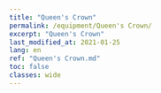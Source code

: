 ```yaml
---
title: "Queen's Crown"
permalink: /equipment/Queen's Crown/
excerpt: "Queen's Crown"
last_modified_at: 2021-01-25
lang: en
ref: "Queen's Crown.md"
toc: false
classes: wide
---
```


